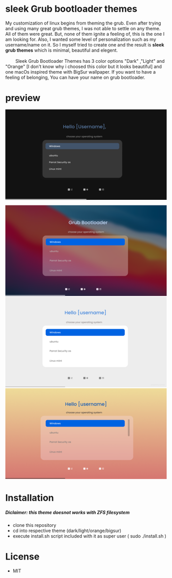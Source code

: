 # sleek Grub bootloader themes

My customization of linux begins from theming the grub. Even after trying and using many great grub themes, I was not able to settle on any theme. All of them were great. But, none of them ignite a feeling of, this is the one I am looking for.  Also, I wanted some level of personalization such as my username/name on it. So I myself tried to create one and the result is <strong>sleek grub themes</strong> which is minimal, beautiful and elegent. <br><br> &nbsp; &nbsp; &nbsp; &nbsp; Sleek Grub Bootloader Themes has 3 color options "Dark" ,"Light" and "Orange" [I don't know why i choosed this color but it looks beautiful] and one macOs inspired  theme with BigSur wallpaper. If you want to have a feeling of belonging, You can have your name on grub bootloader.
# preview
![dark theme image](images/dark.png)

![Bigsur theme image](images/bigsur.png)
![light theme image](images/light.png)
![orange theme image](images/orange.png)
# Installation
##### Diclaimer: this theme doesnot works with ZFS filesystem
<ul><li>clone this repository</li><li>cd into respective theme (dark/light/orange/bigsur)</li> <li>execute install.sh script included with it as super user ( sudo ./install.sh )</li>
</ul>

# License
<ul><li>MIT</li><ul>



